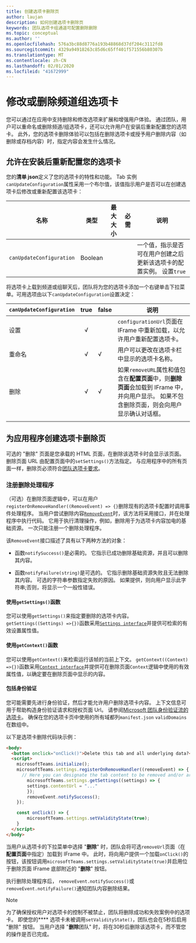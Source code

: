 ```yaml
---
title: 创建选项卡删除页
author: laujan
description: 如何创建选项卡删除页
keywords: 团队选项卡组通道可配置删除删除
ms.topic: conceptual
ms.author: ''
ms.openlocfilehash: 576a3bc88d8776a193b48868d37df204c3112fd8
ms.sourcegitcommit: 4329a94918263c85d6c65ff401f571556b80307b
ms.translationtype: MT
ms.contentlocale: zh-CN
ms.lasthandoff: 02/01/2020
ms.locfileid: "41672999"
---
```

# <a name="modify-or-remove-a-channel-group-tab"></a>修改或删除频道组选项卡

您可以通过在应用中支持删除和修改选项来扩展和增强用户体验。 通过团队，用户可以重命名或删除频道/组选项卡，还可以允许用户在安装后重新配置您的选项卡。 此外，您的选项卡删除体验可以包括在删除选项卡或授予用户删除内容（如删除或存档内容）时，指定内容会发生什么情况。

## <a name="enable-your-tab-to-be-reconfigured-after-installation"></a>允许在安装后重新配置您的选项卡

您的**清单 json**定义了您的选项卡的特性和功能。 Tab 实例`canUpdateConfiguration`属性采用一个布尔值，该值指示用户是否可以在创建选项卡后修改或重新配置该选项卡：

|名称| 类型| 最大大小 | 必需 | 说明|
|---|---|---|---|---|
|`canUpdateConfiguration`|Boolean|||一个值，指示是否可在用户创建之后更新该选项卡的配置实例。 设置`true`|

将选项卡上载到频道或组聊天后，团队将为您的选项卡添加一个右键单击下拉菜单。可用选项由以下`canUpdateConfiguration`设置决定：

| `canUpdateConfiguration`| true   | false | 说明 |
| ----------------------- | :----: | ----- | ----------- |
|     设置            |   √    |       |`configurationUrl`页面在 IFrame 中重新加载，以允许用户重新配置选项卡。  |
|     重命名              |   √    |   √   | 用户可以更改在选项卡栏中显示的选项卡名称。          |
|     删除              |   √    |   √   |  如果`removeURL`属性和值包含在**配置页面**中，则**删除页面**会加载到 IFrame 中，并向用户显示。 如果不包含删除页面，则会向用户显示确认对话框。          |
|||||

## <a name="create-a-tab-removal-page-for-your-application"></a>为应用程序创建选项卡删除页

可选的 "删除" 页面是您承载的 HTML 页面，在删除该选项卡时会显示该页面。 删除页面 URL 由配置页面中的`setSettings()`方法指定。 与应用程序中的所有页面一样，删除页必须符合[团队选项卡要求](~/tabs/how-to/add-tab.md)。

### <a name="register-a-remove-handler"></a>注册删除处理程序

（可选）在删除页面逻辑中，可以在用户`registerOnRemoveHandler((RemoveEvent) => {}`删除现有的选项卡配置时调用事件处理程序。 当用户尝试删除内容[`RemoveEvent`](/javascript/api/@microsoft/teams-js/microsoftteams.settings.removeevent?view=msteams-client-js-latest)时，该方法将采用接口，并在处理程序中执行代码。 它用于执行清理操作，例如，删除用于为选项卡内容加电的基础资源。 一次只能注册一个删除处理程序。

该`RemoveEvent`接口描述了具有以下两种方法的对象：

* 函数`notifySuccess()`是必需的。 它指示已成功删除基础资源，并且可以删除其内容。

* 函数`notifyFailure(string)`是可选的。 它指示删除基础资源失败且无法删除其内容。 可选的字符串参数指定失败的原因。 如果提供，则向用户显示此字符串;否则，将显示一个一般性错误。

#### <a name="use-the-getsettings-function"></a>使用`getSettings()`函数

您可以使用`getSettings()`来指定要删除的选项卡内容。 `getSettings((Settings) =>{})`函数采用[`Settings interface`](/javascript/api/@microsoft/teams-js/microsoftteams.settings.settings?view=msteams-client-js-latest)并提供可检索的有效设置属性值。

#### <a name="use-the-getcontext-function"></a>使用`getContext()`函数

您可以使用`getContext()`来检索运行该帧的当前上下文。 `getContext((Context) =>{})`函数采用[`Context interface`](/javascript/api/@microsoft/teams-js/microsoftteams.context?view=msteams-client-js-latest)并提供可在删除页面`Context`逻辑中使用的有效属性值，以确定要在删除页面中显示的内容。

#### <a name="include-authentication"></a>包括身份验证

您可能需要先进行身份验证，然后才能允许用户删除选项卡内容。 上下文信息可用于帮助构造身份验证请求和授权页面 Url。 请参阅[Microsoft 团队身份验证流的选项卡](~/tabs/how-to/authentication/auth-flow-tab.md)。 确保在您的选项卡页中使用的所有域都列`manifest.json` `validDomains`在数组中。

以下是选项卡删除代码块示例：

```html
<body>
  <button onclick="onClick()">Delete this tab and all underlying data?</button>
  <script>
    microsoftTeams.initialize();
    microsoftTeams.settings.registerOnRemoveHandler((removeEvent) => {
      // Here you can designate the tab content to be removed and/or archived.
        microsoftTeams.settings.getSettings((settings) => {
        settings.contentUrl = "..."
        });
        removeEvent.notifySuccess();
    });

    const onClick() => {
        microsoftTeams.settings.setValidityState(true);
    }
  </script>
</body>

```

当用户从选项卡的下拉菜单中选择 "**删除**" 时，团队会将可选`removeUrl`页面（在**配置页面**中指定）加载到 IFrame 中。 此时，将向用户提供一个加载`onClick()`的按钮，该按钮调用`microsoftTeams.settings.setValidityState(true)`并启用位于删除页面 IFrame 底部附近的 "**删除**" 按钮。

执行删除处理程序后， `removeEvent.notifySuccess()`或`removeEvent.notifyFailure()`通知团队内容删除结果。

>[!NOTE]
>为了确保授权用户对选项卡的控制不被禁止，团队将删除成功和失败案例中的选项卡。
>即使您的**** 选项卡未被调用`setValidityState()`，团队也会在5秒后启用 "删除" 按钮。
>当用户选择 "**删除**团队" 时，将在30秒后删除该选项卡，而不管您的操作是否已完成。
